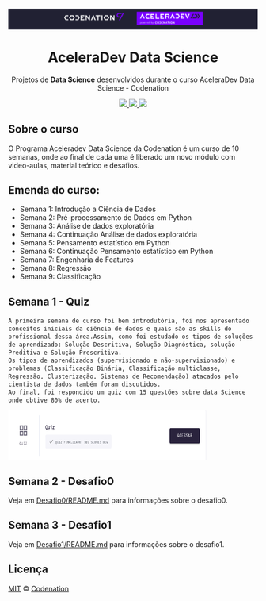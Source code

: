 <img src="./logo.png" align="center" ></img>
<h1 align="center">AceleraDev Data Science</h1>
<p align="center">Projetos de <strong>Data Science</strong> desenvolvidos durante o curso AceleraDev Data Science - Codenation</p>

<p align="center">
  <a aria-label="Versão do Python" href="https://www.python.org/downloads/release/python-376/">
    <img src="https://img.shields.io/badge/python--CLI-3.7.6-informational?logo=python"></img>
  </a>
  <a aria-label="Desafios" href="DESAFIOS.md">
  	<img src="https://img.shields.io/badge/desafios-OK-blueviolet"></img>
  </a>
  <a aria-label="Completo" href="https://www.codenation.dev/">
    <img src="https://img.shields.io/badge/CodeNation-done-green"></img>
  </a>
</p>

## Sobre o curso
O Programa Aceleradev Data Science da Codenation é um curso de 10 semanas, onde ao final de cada uma é liberado um novo módulo com video-aulas, material teórico e desafios. 

## Emenda do curso:

- Semana 1: Introdução a Ciência de Dados
- Semana 2: Pré-processamento de Dados em Python
- Semana 3: Análise de dados exploratória
- Semana 4: Continuação Análise de dados exploratória
- Semana 5: Pensamento estatístico em Python
- Semana 6: Continuação Pensamento estatístico em Python
- Semana 7: Engenharia de Features
- Semana 8: Regressão
- Semana 9: Classificação

## Semana 1 - Quiz
    A primeira semana de curso foi bem introdutória, foi nos apresentado conceitos iniciais da ciência de dados e quais são as skills do profissional dessa área.Assim, como foi estudado os tipos de soluções de aprendizado: Solução Descritiva, Solução Diagnóstica, solução Preditiva e Solução Prescritiva.
    Os tipos de aprendizados (supervisionado e não-supervisionado) e problemas (Classificação Binária, Classificação multiclasse, Regressão, Clusterização, Sistemas de Recomendação) atacados pelo cientista de dados também foram discutidos. 
    Ao final, foi respondido um quiz com 15 questões sobre data Science onde obtive 80% de acerto.
<img align="center" height="100" width="400" src="./quiz.png"></img>

## Semana 2 - Desafio0

Veja em [Desafio0/README.md](./Desafio0) para informações sobre o desafio0.

## Semana 3 - Desafio1
Veja em [Desafio1/README.md](./Desafio1) para informações sobre o desafio1.



## Licença

[MIT](./LICENSE) &copy; [Codenation](https://www.codenation.dev/)
